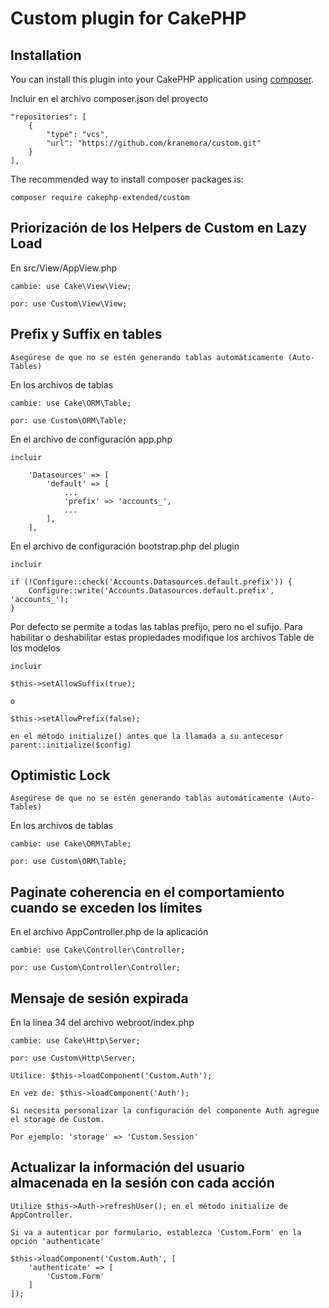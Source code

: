 # Custom plugin for CakePHP

## Installation

You can install this plugin into your CakePHP application using [composer](http://getcomposer.org).

Incluir en el archivo composer.json del proyecto

```
"repositories": [
    {
        "type": "vcs",
        "url": "https://github.com/kranemora/custom.git"
    }
],
```

The recommended way to install composer packages is:

```
composer require cakephp-extended/custom
```

## Priorización de los Helpers de Custom en Lazy Load

En src/View/AppView.php

```
cambie: use Cake\View\View;

por: use Custom\View\View;
```

## Prefix y Suffix en tables

```
Asegúrese de que no se estén generando tablas automáticamente (Auto-Tables)
```

En los archivos de tablas

```
cambie: use Cake\ORM\Table;

por: use Custom\ORM\Table;
```

En el archivo de configuración app.php

```
incluir

    'Datasources' => [
        'default' => [
            ...
            'prefix' => 'accounts_',
            ...
        ],
    ],
```

En el archivo de configuración bootstrap.php del plugin

```
incluir 

if (!Configure::check('Accounts.Datasources.default.prefix')) {
    Configure::write('Accounts.Datasources.default.prefix', 'accounts_');
}
```

Por defecto se permite a todas las tablas prefijo, pero no el sufijo. Para habilitar o deshabilitar estas propiedades modifique los archivos Table de los modelos

```
incluir 

$this->setAllowSuffix(true);

o

$this->setAllowPrefix(false);

en el método initialize() antes que la llamada a su antecesor parent::initialize($config)
```

## Optimistic Lock

```
Asegúrese de que no se estén generando tablas automáticamente (Auto-Tables)
```

En los archivos de tablas

```
cambie: use Cake\ORM\Table;

por: use Custom\ORM\Table;
```

## Paginate coherencia en el comportamiento cuando se exceden los límites

En el archivo AppController.php de la aplicación

```
cambie: use Cake\Controller\Controller;

por: use Custom\Controller\Controller;
```

## Mensaje de sesión expirada

En la línea 34 del archivo webroot/index.php

```
cambie: use Cake\Http\Server;

por: use Custom\Http\Server;
```

```
Utilice: $this->loadComponent('Custom.Auth');

En vez de: $this->loadComponent('Auth');
```

```
Si necesita personalizar la configuración del componente Auth agregue el storage de Custom.

Por ejemplo: 'storage' => 'Custom.Session'
```

## Actualizar la información del usuario almacenada en la sesión con cada acción

```
Utilize $this->Auth->refreshUser(); en el método initialize de AppController.
```

```
Si va a autenticar por formulario, establezca 'Custom.Form' en la opción 'authenticate'

$this->loadComponent('Custom.Auth', [
    'authenticate' => [
    	'Custom.Form'
    ]
]);
```